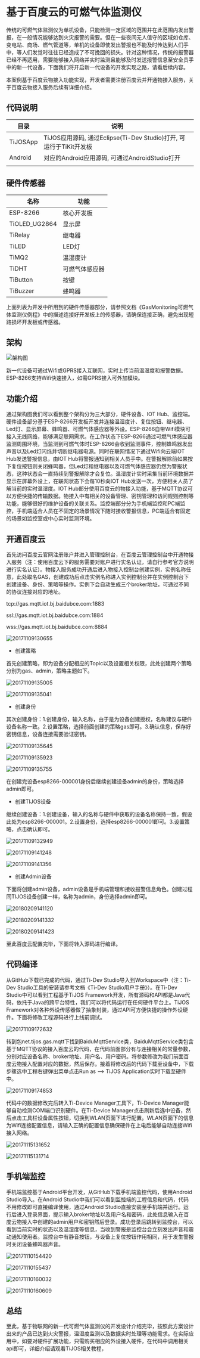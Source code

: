 #    基于百度云的可燃气体监测仪

传统的可燃气体监测仪为单机设备，只能检测一定区域的范围并在此范围内发出警报，在一般情况能够达到火灾报警的需要。但在一些夜间无人值守的区域如仓库、变电站、商场、燃气管道等，单机的设备即使发出警报也不能及时传达到人们手中，等人们发觉时往往已经造成了不可挽回的损失。针对这种情况，传统的报警器已经不再适用，需要能够接入网络并实时监测且能够及时发送报警信息至安全员手中的新一代设备，下面我们将开启新一代设备的开发实现之路，请看后续内容。

本案例基于百度云物接入功能实现，开发者需要注册百度云并开通物接入服务，关于百度云物接入服务后续有详细介绍。

## 代码说明

| 目录       | 说明                                       |
| -------- | ---------------------------------------- |
| TiJOSApp | TiJOS应用源码, 通过Eclipse(Ti-Dev Studio)打开, 可运行于TiKit开发板 |
| Android  | 对应的Android应用源码, 可通过AndroidStudio打开       |
|          |                                          |



## 硬件传感器

| 名称            | 功能      |
| ------------- | ------- |
| ESP-8266      | 核心开发板   |
| TiOLED_UG2864 | 显示屏     |
| TiRelay       | 继电器     |
| TiLED         | LED灯    |
| TiMQ2         | 温湿度计    |
| TiDHT         | 可燃气体感应器 |
| TiButton      | 按键      |
| TiBuzzer      | 蜂鸣器     |

上面列表为开发中所用到的硬件传感器部分，请参照文档《GasMonitoring可燃气体监测仪例程》中的描述连接好开发板上的传感器，请确保连接正确，避免出现短路损坏开发板或传感器。

## 架构

![架构图](./img/architecture.png)

新一代设备可通过Wifi或GPRS接入互联网，实时上传当前温湿度和报警数据。ESP-8266支持Wifi快速接入，如需GPRS接入可外加模块。

## 功能介绍

通过架构图我们可以看到整个架构分为三大部分，硬件设备、IOT Hub、监控端。硬件设备部分基于ESP-8266开发板开发并连接温湿度计、复位按钮、继电器、Led灯、显示屏幕、蜂鸣器、可燃气体感应器等外设。ESP-8266自带Wifi模块可接入无线网络，能够满足联网需求。在工作状态下ESP-8266通过可燃气体感应器监测周围环境，当监测到可燃气体时ESP-8266会收到监测事件，控制蜂鸣器发出声音以及Led灯闪烁并切断继电器电源。同时在联网情况下通过Wifi向云端IOT Hub发送警报信息，由IOT Hub将警报通知到相关人员手中。在警报解除前如果按下复位按钮则关闭蜂鸣器，但Led灯和继电器以及可燃气体感应器仍然为警报状态，这种状态会一直持续到警报解除才会复位。温湿度计实时采集当前环境数据并显示在屏幕外设上，在联网状态下会每10秒向IOT Hub发送一次，方便相关人员了解当前的实时温湿度。IOT Hub部分使用百度云的物接入功能，基于MQTT协议可以方便快捷的传输数据。物接入中有相关的设备管理、密钥管理和访问规则控制等功能，能够很好的维护设备的关联关系。监控端部分分为手机端监控和PC端监控，手机端适合人员在不固定的场景情况下随时接收警报信息，PC端适合有固定的场景如监控室或中心实时监测环境。

## 开通百度云

首先访问百度云官网注册账户并进入管理控制台，在百度云管理控制台中开通物接入服务（注：使用百度云下的服务需要对账户进行实名认证，请自行参考官方说明进行实名认证）。物接入服务成功开通后进入物接入控制台创建实例，实例名称任意，此处取名GAS，创建成功后点击实例名称进入实例控制台并在实例控制台下创建设备、身份、策略等操作。实例下会自动生成三个broker地址，可通过不同的协议连接对应的地址。

tcp://gas.mqtt.iot.bj.baidubce.com:1883

ssl://gas.mqtt.iot.bj.baidubce.com:1884

wss://gas.mqtt.iot.bj.baidubce.com:8884

![20171109130655](./img/20171109130655.png)

- 创建策略

首先创建策略，即为设备分配相应的Topic以及设置相关权限，此处创建两个策略分别为gas、admin，策略主题如下。

![20171109135005](./img/20171109135005.png)

![20171109135041](./img/20171109135041.png)

- 创建身份

其次创建身份：1.创建身份，输入名称，由于是为设备创建授权，名称建议与硬件设备名称一致。2.设置策略，选择前面创建的策略gas即可。3.确认信息，保存好密钥信息，设备连接需要验证密钥。

![20171109135645](./img/20171109135645.png)

![20171109135923](./img/20171109135923.png)

![20171109135755](./img/20171109135755.png)

在创建完设备esp8266-000001身份后继续创建设备admin的身份，策略选择admin即可。

- 创建TIJOS设备

继续创建设备：1.创建设备，输入的名称与硬件中获取的设备名称保持一致，假设此处为esp8266-000001。2.设置身份，选择esp8266-000001即可。3.设置策略，点击确认即可。

![20171109132949](./img/20171109132949.png)

![20171109141248](./img/20171109141248.png)

![20171109141356](./img/20171109141356.png)

- 创建Admin设备

下面将创建admin设备，admin设备是手机端管理和接收报警信息角色。创建过程同TIJOS设备创建一样，名称为admin，身份选择admin即可。

![20180209141120](./img/20180209141120.png)

![20180209141332](./img/20180209141332.png)

![20180209141423](./img/20180209141423.png)

至此百度云配置完毕，下面将转入源码进行编译。

## 代码编译

从GitHub下载已完成的代码，通过Ti-Dev Studio导入到Workspace中（注：Ti-Dev Studio工具的安装请参考文档《Ti-Dev Studio用户手册》）。在Ti-Dev Studio中可以看到工程基于TiJOS Framework开发，所有源码和API都是Java代码，依托于Java的跨平台特性，我们可以将代码运行在任何硬件平台上。TiJOS Framework对各种外设传感器做了抽象封装，通过API可方便快捷的操作外设硬件。下面将修改工程源码进行上线前调试。

![20171109172632](./img/20171109172632.png)



转到包net.tijos.gas.mqtt下找到BaiduMqttService类，BaiduMqttService类包含基于MQTT协议的接入百度云的代码，在代码前面部分有与连接相关的常量参数，分别对应设备名称、broker地址、用户名、用户密码。将参数修改为我们前面百度云物接入配置对应的数据，然后保存。接着将修改后的代码下载至设备中，下载步骤选中工程右键弹出菜单点击Run as --> TiJOS Application实时下载至硬件中。

![20171109174853](./img/20171109174853.png)

代码中的数据修改完后转入Ti-Device Manager工具下，Ti-Device Manager能够自动检测COM端口识别硬件。在Ti-Device Manager点击刷新后选中设备，然后点击工具栏设备属性按钮，切换到WLAN页面下进行配置。WLAN页面下的信息为Wifi连接配置信息，请输入正确的配置信息确保硬件在上电后能够自动连接Wifi接入网络。

![20171115131652](./img/20171115131652.png)

![20171115131714](./img/20171115131714.png)

## 手机端监控

手机端监控基于Android平台开发，从GitHub下载手机端监控代码，使用Android Studio导入。在Android Studio中我们可以看到监控端的工程信息和代码，代码不用修改即可直接编译使用，通过Android Studio直接安装至手机端并运行。运行后进入登录界面，提示输入broker地址以及用户名和密码，此处信息输入在百度云物接入中创建的admin用户和密钥然后登录。成功登录后跳转到监控台，可以看到当前实时的状态以及温湿度等信息，当收到警报是监控台会立刻发出声音和震动通知使用者。监控台中有静音按钮，与设备上复位按钮作用相同，用于发生警报时关闭设备蜂鸣器声音。

![20171110154420](./img/20171110154420.png)

![20171110155437](./img/20171110155437.png)

![20171110160032](./img/20171110160032.png)

![20171110160609](./img/20171110160609.png)

## 总结

至此，基于物联网的新一代可燃气体监测仪的开发设计介绍完毕，按照此方案设计出来的产品已达到火灾警报，温湿度监测以及数据实时处理等功能需求。在实际应用中，如要对硬件扩展功能，只需购买相应的外设接入硬件，在代码中调用相关api即可，详细介绍请观看TiJOS相关教程，
